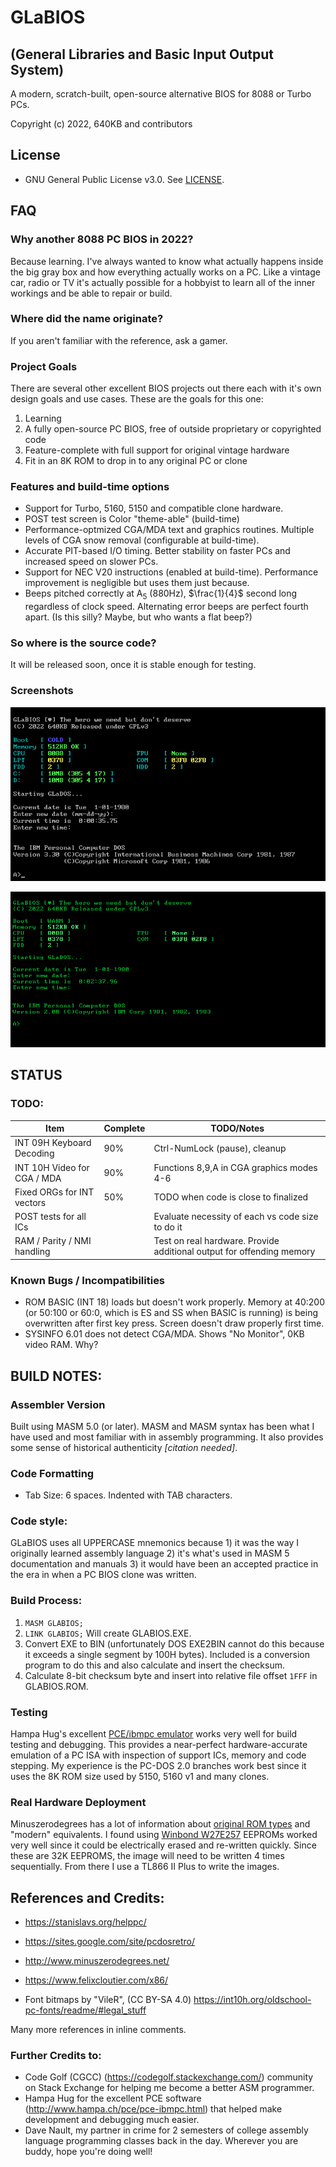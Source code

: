 # GLaBIOS
## (General Libraries and Basic Input Output System)
A modern, scratch-built, open-source alternative BIOS for 8088 or Turbo PCs.

Copyright (c) 2022, 640KB and contributors

## License

- GNU General Public License v3.0. See [LICENSE](LICENSE).

## FAQ

### Why another 8088 PC BIOS in 2022?

Because learning.  I've always wanted to know what actually happens inside the big gray box
and how everything actually works on a PC. Like a vintage car, radio or TV it's actually possible
for a hobbyist to learn all of the inner workings and be able to repair or build.

### Where did the name originate?

If you aren't familiar with the reference, ask a gamer.

### Project Goals

There are several other excellent BIOS projects out there each with it's own design goals and use cases. These are the goals for this one:

1. Learning
2. A fully open-source PC BIOS, free of outside proprietary or copyrighted code
3. Feature-complete with full support for original vintage hardware
4. Fit in an 8K ROM to drop in to any original PC or clone

### Features and build-time options

- Support for Turbo, 5160, 5150 and compatible clone hardware.
- POST test screen is Color "theme-able" (build-time)
- Performance-optmized CGA/MDA text and graphics routines. Multiple levels of CGA snow removal (configurable at build-time).
- Accurate PIT-based I/O timing. Better stability on faster PCs and increased speed on slower PCs.
- Support for NEC V20 instructions (enabled at build-time). Performance improvement is negligible but uses them just because.
- Beeps pitched correctly at A<sub>5</sub> (880Hz), $\frac{1}{4}$ second long regardless of clock speed. Alternating error beeps are perfect fourth apart. (Is this silly? Maybe, but who wants a flat beep?)

### So where is the source code?

It will be released soon, once it is stable enough for testing.

### Screenshots

![Screenshot 06-15-22](https://raw.githubusercontent.com/640-KB/GLaBIOS/main/images/ss_0.0.8_1.png)

![Screenshot MDA 07-22-22](https://raw.githubusercontent.com/640-KB/GLaBIOS/main/images/ss_0.0.10_mda_1.png)

## STATUS

### TODO:

| Item	| Complete | TODO/Notes |
| ----------- | ----------- | ----------- |
| INT 09H Keyboard Decoding     | 90% | Ctrl-NumLock (pause), cleanup |
| INT 10H Video for CGA / MDA   | 90%  | Functions 8,9,A in CGA graphics modes 4-6 |
| Fixed ORGs for INT vectors    | 50%  | TODO when code is close to finalized |
| POST tests for all ICs        |     | Evaluate necessity of each vs code size to do it |
| RAM / Parity / NMI handling   |     |	Test on real hardware. Provide additional output for offending memory |

### Known Bugs / Incompatibilities

- ROM BASIC (INT 18) loads but doesn't work properly. Memory at 40:200 (or 50:100 or 60:0, which is ES and SS when BASIC is running) is being overwritten after first key press. Screen doesn't draw properly first time.
- SYSINFO 6.01 does not detect CGA/MDA. Shows "No Monitor", 0KB video RAM. Why?

## BUILD NOTES:

### Assembler Version

Built using MASM 5.0 (or later). MASM and MASM syntax has been 
what I have used and most familiar with in assembly programming.
It also provides some sense of historical authenticity _[citation needed]_.

### Code Formatting
- Tab Size: 6 spaces. Indented with TAB characters.

### Code style:
GLaBIOS uses all UPPERCASE mnemonics because 1) it was the way I originally
learned assembly language 2) it's what's used in MASM 5 documentation
and manuals 3) it would have been an accepted practice in the era in when 
a PC BIOS clone was written.

### Build Process:

1. `MASM GLABIOS;`
2. `LINK GLABIOS;`  Will create GLABIOS.EXE.
3. Convert EXE to BIN (unfortunately DOS EXE2BIN cannot do this because it exceeds a single segment by 100H bytes). Included is a conversion program to do this and also calculate and insert the checksum.
4. Calculate 8-bit checksum byte and insert into relative file offset `1FFF` in GLABIOS.ROM.

### Testing

Hampa Hug's excellent [PCE/ibmpc emulator](http://hampa.ch/pce/pce-ibmpc.html) works very well for build testing and debugging.  This provides a near-perfect hardware-accurate emulation of a PC ISA with inspection of support ICs, memory and code stepping.  My experience is the PC-DOS 2.0 branches work best since it uses the 8K ROM size used by 5150, 5160 v1 and many clones.

### Real Hardware Deployment

Minuszerodegrees has a lot of information about [original ROM types](http://minuszerodegrees.net/rom/rom.htm) and "modern" equivalents. I found using [Winbond W27E257](http://www.minuszerodegrees.net/rom/misc/Winbond%20W27E257%20as%2027C256%20replacement.htm) EEPROMs worked very well since it could be electrically erased and re-written quickly.  Since these are 32K EEPROMS, the image will need to be written 4 times sequentially.  From there I use a TL866 II Plus to write the images.

## References and Credits:

- https://stanislavs.org/helppc/
- https://sites.google.com/site/pcdosretro/
- http://www.minuszerodegrees.net/
- https://www.felixcloutier.com/x86/

- Font bitmaps by "VileR", (CC BY-SA 4.0)
	https://int10h.org/oldschool-pc-fonts/readme/#legal_stuff
	
Many more references in inline comments.

### Further Credits to:

- Code Golf (CGCC) (https://codegolf.stackexchange.com/) community on Stack Exchange for helping me become a better ASM programmer.
- Hampa Hug for the excellent PCE software (http://www.hampa.ch/pce/pce-ibmpc.html) that helped make development and debugging much easier.
- Dave Nault, my partner in crime for 2 semesters of college assembly language programming classes back in the day. Wherever you are buddy, hope you're doing well!
